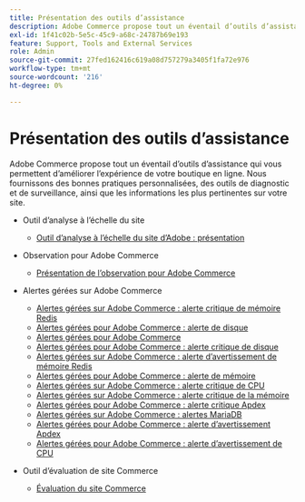 ```yaml
---
title: Présentation des outils d’assistance
description: Adobe Commerce propose tout un éventail d’outils d’assistance qui vous permettent d’améliorer l’expérience de votre boutique en ligne. Nous fournissons des bonnes pratiques personnalisées, des outils de diagnostic et de surveillance, ainsi que les informations les plus pertinentes sur votre site.
exl-id: 1f41c02b-5e5c-45c9-a68c-24787b69e193
feature: Support, Tools and External Services
role: Admin
source-git-commit: 27fed162416c619a08d757279a3405f1fa72e976
workflow-type: tm+mt
source-wordcount: '216'
ht-degree: 0%

---
```


# Présentation des outils d’assistance

Adobe Commerce propose tout un éventail d’outils d’assistance qui vous permettent d’améliorer l’expérience de votre boutique en ligne. Nous fournissons des bonnes pratiques personnalisées, des outils de diagnostic et de surveillance, ainsi que les informations les plus pertinentes sur votre site.

* Outil d’analyse à l’échelle du site

   * [Outil d’analyse à l’échelle du site d’Adobe : présentation](/help/support-tools/site-wide-analysis-tool/swat-tool-overview.md)

* Observation pour Adobe Commerce

   * [Présentation de l’observation pour Adobe Commerce](https://experienceleague.adobe.com/fr/docs/commerce-operations/tools/observation-for-adobe-commerce/intro)

* Alertes gérées sur Adobe Commerce
   * [Alertes gérées sur Adobe Commerce : alerte critique de mémoire Redis](https://experienceleague.adobe.com/fr/docs/commerce-operations/tools/managed-alerts-for-adobe-commerce/managed-alerts-on-magento-commerce-redis-memory-critical-alert)
   * [Alertes gérées pour Adobe Commerce : alerte de disque](https://experienceleague.adobe.com/fr/docs/commerce-operations/tools/managed-alerts-for-adobe-commerce/managed-alerts-for-magento-commerce-disk-warning-alert)
   * [ Alertes gérées pour Adobe Commerce ](https://experienceleague.adobe.com/fr/docs/commerce-operations/tools/managed-alerts-for-adobe-commerce/managed-alerts-for-magento-commerce)
   * [Alertes gérées pour Adobe Commerce : alerte critique de disque](https://experienceleague.adobe.com/fr/docs/commerce-operations/tools/managed-alerts-for-adobe-commerce/managed-alerts-for-magento-commerce-disk-critical-alert)
   * [Alertes gérées sur Adobe Commerce : alerte d’avertissement de mémoire Redis](https://experienceleague.adobe.com/fr/docs/commerce-operations/tools/managed-alerts-for-adobe-commerce/managed-alerts-on-magento-commerce-redis-memory-warning-alert)
   * [Alertes gérées pour Adobe Commerce : alerte de mémoire](https://experienceleague.adobe.com/fr/docs/commerce-operations/tools/managed-alerts-for-adobe-commerce/managed-alerts-for-magento-commerce-memory-warning-alert)
   * [Alertes gérées sur Adobe Commerce : alerte critique de CPU](https://experienceleague.adobe.com/fr/docs/commerce-operations/tools/managed-alerts-for-adobe-commerce/managed-alerts-on-magento-commerce-cpu-critical-alert)
   * [Alertes gérées sur Adobe Commerce : alerte critique de la mémoire](https://experienceleague.adobe.com/fr/docs/commerce-operations/tools/managed-alerts-for-adobe-commerce/managed-alerts-on-magento-commerce-memory-critical-alert)
   * [Alertes gérées pour Adobe Commerce : alerte critique Apdex](https://experienceleague.adobe.com/fr/docs/commerce-operations/tools/managed-alerts-for-adobe-commerce/managed-alerts-for-magento-commerce-apdex-critical-alert)
   * [Alertes gérées sur Adobe Commerce : alertes MariaDB](https://experienceleague.adobe.com/fr/docs/commerce-operations/tools/managed-alerts-for-adobe-commerce/managed-alerts-on-magento-commerce-mariadb-alerts)
   * [Alertes gérées pour Adobe Commerce : alerte d’avertissement Apdex](https://experienceleague.adobe.com/fr/docs/commerce-operations/tools/managed-alerts-for-adobe-commerce/managed-alerts-for-magento-commerce-apdex-warning-alert)
   * [Alertes gérées pour Adobe Commerce : alerte d’avertissement de CPU](https://experienceleague.adobe.com/fr/docs/commerce-operations/tools/managed-alerts-for-adobe-commerce/managed-alerts-for-magento-commerce-cpu-warning-alert)
* Outil d’évaluation de site Commerce
   * [Évaluation du site Commerce](https://experienceleague.adobe.com/tools/commerce-site-assessment/index.html?lang=fr)
